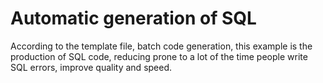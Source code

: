 # Automatic generation of SQL
According to the template file, batch code generation, this example is the production of SQL code, reducing prone to a lot of the time people write SQL errors, improve quality and speed.
